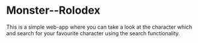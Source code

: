 # Monster--Rolodex
This is a simple web-app where you can take a look at the character which and search for your favourite character using the search functionality.
